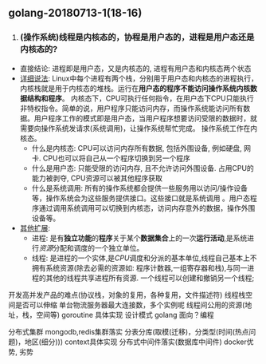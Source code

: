## golang-20180713-1(18-16)
1. ### (操作系统)线程是内核态的，协程是用户态的，进程是用户态还是内核态的?
  - 直接结论: 进程即是用户态，又是内核态的, 进程有用户态和内核态两个状态
  - [详细说法](https://segmentfault.com/q/1010000002688489): Linux中每个进程有两个栈，分别用于用户态和内核态的进程执行，内核栈就是用于内核态的堆栈。运行在**用户态的程序不能访问操作系统内核数据结构和程序**。 内核态下，CPU可执行任何指令，在用户态下CPU只能执行非特权指令。简单的说，用户程序只能访问内存，而操作系统能访问所有数据。用户程序工作的模式即是用户态，当用户程序想要访问受限的数据时，就需要向操作系统发请求(系统调用)，让操作系统帮忙完成。 操作系统工作在内核态。
    - 什么是内核态: CPU可以访问内存所有数据, 包括外围设备, 例如硬盘, 网卡. CPU也可以将自己从一个程序切换到另一个程序
    - 什么是用户态: 只能受限的访问内存, 且不允许访问外围设备. 占用CPU的能力被剥夺, CPU资源可以被其他程序获取
    - 什么是系统调用: 所有的操作系统都会提供一些服务用以访问/操作设备等，操作系统会为这些服务提供接口。这些接口就是系统调用 。用户态程序通过调用系统调用可以切换到内核态，访问内存意外的数据，操作外围设备等。
  - [其他扩展](https://blog.csdn.net/hnulwt/article/details/41210941):
    - 进程: 是有**独立功能**的**程序**关于某个**数据集合**上的一次**运行活动**,是系统进行*资源*分配和调度的一个独立单位。
    - 线程: 是进程的一个实体,是*CPU*调度和分派的基本单位,线程自己基本上不拥有系统资源(除去必需的资源如: 程序计数器,一组寄存器和栈),与同一进程的其他的线程共享进程所有资源.  一个线程可以创建和撤销另一个线程;

开发高并发产品的难点(协议栈，对象的复用，各种复用，文件描述符)
线程栈空间是否可以伸缩
单台物流服务器最大连接数，多个实例呢
线程间公用的资源(地址，栈，空间等)
goroutine 具体实现
设计模式
golang 面向？编程

分布式集群
mongodb,redis集群落实
分表分库(取模(迁移)，分类型(时间(热点问题)，地区(细分)))
context具体实现
分布式中间件落实(数据库中间件)
docker优势, 劣势

